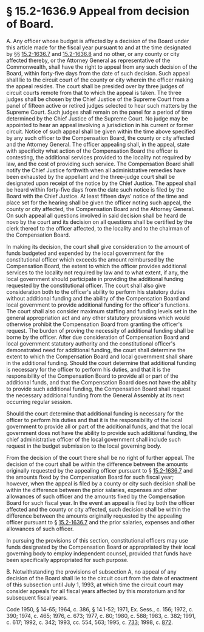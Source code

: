 # § 15.2-1636.9 Appeal from decision of Board.

<p>A. Any officer whose budget is affected by a decision of the Board under this article made for the fiscal year pursuant to and at the time designated by §§ <a href='http://law.lis.virginia.gov/vacode/15.2-1636.7/'>15.2-1636.7</a> and <a href='http://law.lis.virginia.gov/vacode/15.2-1636.8/'>15.2-1636.8</a> and no other, or any county or city affected thereby, or the Attorney General as representative of the Commonwealth, shall have the right to appeal from any such decision of the Board, within forty-five days from the date of such decision. Such appeal shall lie to the circuit court of the county or city wherein the officer making the appeal resides. The court shall be presided over by three judges of circuit courts remote from that to which the appeal is taken. The three judges shall be chosen by the Chief Justice of the Supreme Court from a panel of fifteen active or retired judges selected to hear such matters by the Supreme Court. Such judges shall remain on the panel for a period of time determined by the Chief Justice of the Supreme Court. No judge may be appointed to hear an appeal involving a jurisdiction in his current or former circuit. Notice of such appeal shall be given within the time above specified by any such officer to the Compensation Board, the county or city affected and the Attorney General. The officer appealing shall, in the appeal, state with specificity what action of the Compensation Board the officer is contesting, the additional services provided to the locality not required by law, and the cost of providing such service. The Compensation Board shall notify the Chief Justice forthwith when all administrative remedies have been exhausted by the appellant and the three-judge court shall be designated upon receipt of the notice by the Chief Justice. The appeal shall be heard within forty-five days from the date such notice is filed by the Board with the Chief Justice. At least fifteen days' notice of the time and place set for the hearing shall be given the officer noting such appeal, the county or city affected, the Compensation Board and the Attorney General. On such appeal all questions involved in said decision shall be heard de novo by the court and its decision on all questions shall be certified by the clerk thereof to the officer affected, to the locality and to the chairman of the Compensation Board.</p><p>In making its decision, the court shall give consideration to the amount of funds budgeted and expended by the local government for the constitutional officer which exceeds the amount reimbursed by the Compensation Board, the extent to which the officer provides additional services to the locality not required by law and to what extent, if any, the local government should participate in providing the additional funding requested by the constitutional officer. The court shall also give consideration both to the officer's ability to perform his statutory duties without additional funding and the ability of the Compensation Board and local government to provide additional funding for the officer's functions. The court shall also consider maximum staffing and funding levels set in the general appropriation act and any other statutory provisions which would otherwise prohibit the Compensation Board from granting the officer's request. The burden of proving the necessity of additional funding shall be borne by the officer. After due consideration of Compensation Board and local government statutory authority and the constitutional officer's demonstrated need for additional funding, the court shall determine the extent to which the Compensation Board and local government shall share in the additional funding. Should the court determine that additional funding is necessary for the officer to perform his duties, and that it is the responsibility of the Compensation Board to provide all or part of the additional funds, and that the Compensation Board does not have the ability to provide such additional funding, the Compensation Board shall request the necessary additional funding from the General Assembly at its next occurring regular session.</p><p>Should the court determine that additional funding is necessary for the officer to perform his duties and that it is the responsibility of the local government to provide all or part of the additional funds, and that the local government does not have the ability to provide such additional funding, the chief administrative officer of the local government shall include such request in the budget submission to the local governing body.</p><p>From the decision of the court there shall be no right of further appeal. The decision of the court shall be within the difference between the amounts originally requested by the appealing officer pursuant to § <a href='http://law.lis.virginia.gov/vacode/15.2-1636.7/'>15.2-1636.7</a> and the amounts fixed by the Compensation Board for such fiscal year; however, when the appeal is filed by a county or city such decision shall be within the difference between the prior salaries, expenses and other allowances of such officer and the amounts fixed by the Compensation Board for such fiscal year. In the event an appeal is filed by both the officer affected and the county or city affected, such decision shall be within the difference between the amounts originally requested by the appealing officer pursuant to § <a href='http://law.lis.virginia.gov/vacode/15.2-1636.7/'>15.2-1636.7</a> and the prior salaries, expenses and other allowances of such officer.</p><p>In pursuing the provisions of this section, constitutional officers may use funds designated by the Compensation Board or appropriated by their local governing body to employ independent counsel, provided that funds have been specifically appropriated for such purpose.</p><p>B. Notwithstanding the provisions of subsection A, no appeal of any decision of the Board shall lie to the circuit court from the date of enactment of this subsection until July 1, 1993, at which time the circuit court may consider appeals for all fiscal years affected by this moratorium and for subsequent fiscal years.</p><p>Code 1950, § 14-65; 1964, c. 386, § 14.1-52; 1971, Ex. Sess., c. 156; 1972, c. 390; 1974, c. 465; 1976, c. 673; 1977, c. 80; 1980, c. 588; 1983, c. 382; 1991, c. 617; 1992, c. 342; 1993, cc. 554, 563; 1995, c. <a href='http://lis.virginia.gov/cgi-bin/legp604.exe?951+ful+CHAP0733'>733</a>; 1998, c. <a href='http://lis.virginia.gov/cgi-bin/legp604.exe?981+ful+CHAP0872'>872</a>.</p>